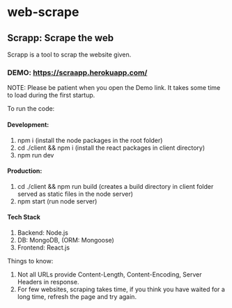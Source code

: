 # web-scrape

## Scrapp: Scrape the web 
Scrapp is a tool to scrap the website given.

### DEMO: https://scraapp.herokuapp.com/

NOTE: Please be patient when you open the Demo link. It takes some time to load during the first startup.


To run the code:

#### Development: 
1. npm i (install the node packages in the root folder)
2. cd ./client && npm i (install the react packages in client directory)
3. npm run dev

#### Production:
1. cd ./client && npm run build (creates a build directory in client folder served as static files in the node server)
2. npm start (run node server)


#### Tech Stack

1. Backend: Node.js
2. DB: MongoDB, (ORM: Mongoose)
3. Frontend: React.js

Things to know:
1. Not all URLs provide Content-Length, Content-Encoding, Server Headers in response.
2. For few websites, scraping takes time, if you think you have waited for a long time, refresh the page and try again.
